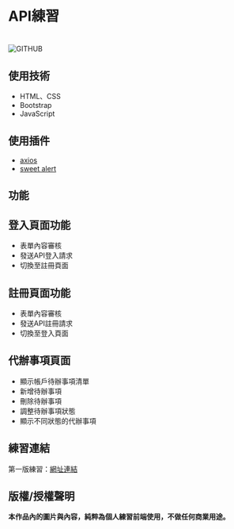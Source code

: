# API練習 <h1>
![GITHUB](https://j-mingyan.github.io/todolist_with_Api/todolist_with_API/img/OfficialPictures.png "官方圖片")

## 使用技術
* HTML、CSS
* Bootstrap
* JavaScript
## 使用插件
* [axios](https://github.com/axios/axios)
* [sweet alert](https://sweetalert2.github.io/#download)

## 功能
## 登入頁面功能
* 表單內容審核
* 發送API登入請求
* 切換至註冊頁面

## 註冊頁面功能
* 表單內容審核
* 發送API註冊請求
* 切換至登入頁面

## 代辦事項頁面
* 顯示帳戶待辦事項清單
* 新增待辦事項
* 刪除待辦事項
* 調整待辦事項狀態
* 顯示不同狀態的代辦事項
  


## 練習連結
第一版練習：[網址連結](https://j-mingyan.github.io/todolist_with_Api/todolist_with_API/index.html)



## 版權/授權聲明
**本作品內的圖片與內容，純粹為個人練習前端使用，不做任何商業用途。**
